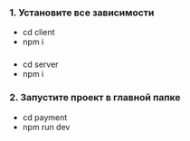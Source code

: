 ### 1. Установите все зависимости
- cd client
- npm i
###
- cd server
- npm i

### 2. Запустите проект в главной папке
- cd payment
- npm run dev
